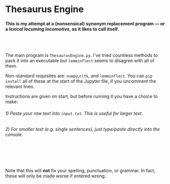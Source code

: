 # Thesaurus Engine
#### This is my attempt at a (nonsensical) synonym replacement program — or a *lexical locuming locomotive*, as it likes to call itself.

<br/>
<br/>

The main program is `ThesaurusEngine.py`. I've tried countless methods to pack it into an executable but `lemminflect` seems to disagree with all of them.

Non-standard requisites are: `numpy`,`nltk`, and `lemminflect`. You can `pip install` all of these at the start of the Jupyter file, if you uncomment the relevant lines.

Instructions are given on start, but before running it you have a choice to make:
###### 1) Paste your raw text into `input.txt`. This is useful for larger text.
###### 2) For smaller text (e.g. single sentences), just type/paste directly into the console.

<br/>
<br/>
<br/>

Note that this will **not** fix your spelling, punctuation, or grammar. In fact, these will only be made worse if entered wrong.
